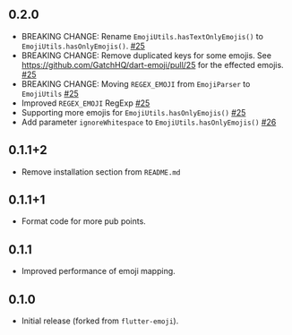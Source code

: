 ## 0.2.0
* BREAKING CHANGE: Rename `EmojiUtils.hasTextOnlyEmojis()` to `EmojiUtils.hasOnlyEmojis()`. [#25](https://github.com/GatchHQ/dart-emoji/pull/25)
* BREAKING CHANGE: Remove duplicated keys for some emojis. See https://github.com/GatchHQ/dart-emoji/pull/25 for the effected emojis. [#25](https://github.com/GatchHQ/dart-emoji/pull/25)
* BREAKING CHANGE: Moving `REGEX_EMOJI` from `EmojiParser` to `EmojiUtils` [#25](https://github.com/GatchHQ/dart-emoji/pull/25)
* Improved `REGEX_EMOJI` RegExp [#25](https://github.com/GatchHQ/dart-emoji/pull/25)
* Supporting more emojis for `EmojiUtils.hasOnlyEmojis()` [#25](https://github.com/GatchHQ/dart-emoji/pull/25)
* Add parameter `ignoreWhitespace` to `EmojiUtils.hasOnlyEmojis()` [#26](https://github.com/GatchHQ/dart-emoji/pull/26)

## 0.1.1+2

* Remove installation section from `README.md`

## 0.1.1+1

* Format code for more pub points.

## 0.1.1

* Improved performance of emoji mapping.

## 0.1.0

* Initial release (forked from `flutter-emoji`).
